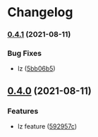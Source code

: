 # Changelog

### [0.4.1](https://www.github.com/bharathkkb/test-monorepo-bp-2/compare/landing-zone-blueprint-v0.4.0...landing-zone-blueprint-v0.4.1) (2021-08-11)


### Bug Fixes

* lz ([5bb06b5](https://www.github.com/bharathkkb/test-monorepo-bp-2/commit/5bb06b5ff31f93377c480d5efcb245357ca98e3c))

## [0.4.0](https://www.github.com/bharathkkb/test-monorepo-bp-2/compare/landing-zone-blueprint-v0.3.0...landing-zone-blueprint-v0.4.0) (2021-08-11)


### Features

* lz feature ([592957c](https://www.github.com/bharathkkb/test-monorepo-bp-2/commit/592957c70316be05ec0595c7998e0b4575497572))
